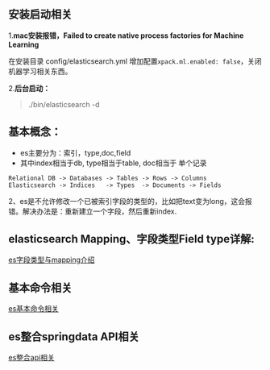 ## 安装启动相关
1.**mac安装报错，Failed to create native process factories for Machine Learning**

在安装目录 config/elasticsearch.yml 增加配置```xpack.ml.enabled: false```，关闭机器学习相关东西。

2.**后台启动：**
> ./bin/elasticsearch -d 

## 基本概念：
- es主要分为：索引，type,doc,field
- 其中index相当于db, type相当于table, doc相当于 单个记录
```
Relational DB -> Databases -> Tables -> Rows -> Columns
Elasticsearch -> Indices   -> Types  -> Documents -> Fields
```

2、es是不允许修改一个已被索引字段的类型的，比如把text变为long，这会报错。解决办法是：重新建立一个字段，然后重新index.

## **elasticsearch Mapping、字段类型Field type详解:**  
<a href="./es字段类型与mapping介绍.md">es字段类型与mapping介绍</a>

## 基本命令相关
<a href="./es基本命令相关.md">es基本命令相关</a>

## es整合springdata API相关
<a href="./es整合api相关.md">es整合api相关</a>






